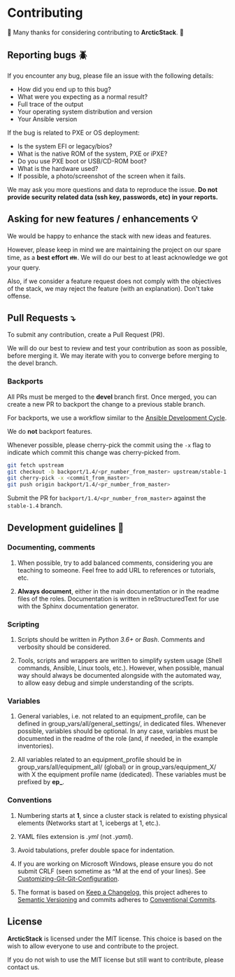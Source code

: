 # Contributing

:construction_worker: Many thanks for considering contributing to
**ArcticStack**. :construction_worker:

## Reporting bugs :beetle:

If you encounter any bug, please file an issue with the following details:

 - How did you end up to this bug?
 - What were you expecting as a normal result?
 - Full trace of the output
 - Your operating system distribution and version
 - Your Ansible version

If the bug is related to PXE or OS deployment:

 - Is the system EFI or legacy/bios?
 - What is the native ROM of the system, PXE or iPXE?
 - Do you use PXE boot or USB/CD-ROM boot?
 - What is the hardware used?
 - If possible, a photo/screenshot of the screen when it fails.

We may ask you more questions and data to reproduce the issue. **Do not provide
security related data (ssh key, passwords, etc) in your reports.**

## Asking for new features / enhancements :bulb:

We would be happy to enhance the stack with new ideas and features.

However, please keep in mind we are maintaining the project on our spare time,
as a **best effort** :family:. We will do our best to at least acknowledge we
got your query.

Also, if we consider a feature request does not comply with the objectives of
the stack, we may reject the feature (with an explanation). Don't take offense.

## Pull Requests :arrow_heading_down:

To submit any contribution, create a Pull Request (PR).

We will do our best to review and test your contribution as soon as possible,
before merging it. We may iterate with you to converge before merging to the
devel branch.

### Backports

All PRs must be merged to the **devel** branch first. Once merged, you can create
a new PR to backport the change to a previous stable branch.

For backports, we use a workflow similar to the [Ansible Development
Cycle](https://docs.ansible.com/ansible/latest/community/development_process.html#backporting-merged-prs-in-ansible-base).

We do **not** backport features.

Whenever possible, please cherry-pick the commit using the `-x` flag to
indicate which commit this change was cherry-picked from.

```bash
git fetch upstream
git checkout -b backport/1.4/<pr_number_from_master> upstream/stable-1.4
git cherry-pick -x <commit_from_master>
git push origin backport/1.4/<pr_number_from_master>
```

Submit the PR for `backport/1.4/<pr_number_from_master>` against the
`stable-1.4` branch.

## Development guidelines :octopus:

### Documenting, comments

1. When possible, try to add balanced comments, considering you are teaching to
someone. Feel free to add URL to references or tutorials, etc.

2. **Always document**, either in the main documentation or in the readme files
of the roles. Documentation is written in reStructuredText for use with the
Sphinx documentation generator.

### Scripting

1. Scripts should be written in *Python 3.6+* or *Bash*. Comments and verbosity
should be considered.

2. Tools, scripts and wrappers are written to simplify system usage (Shell
commands, Ansible, Linux tools, etc.). However, when possible, manual way
should always be documented alongside with the automated way, to allow easy
debug and simple understanding of the scripts.

### Variables

1. General variables, i.e. not related to an equipment_profile, can be defined
in group_vars/all/general_settings/, in dedicated files. Whenever possible,
variables should be optional. In any case, variables must be documented in the
readme of the role (and, if needed, in the example inventories).

2. All variables related to an equipment_profile should be in
group_vars/all/equipment_all/ (global) or in group_vars/equipment_X/ with X the
equipment profile name (dedicated). These variables must be prefixed by
**ep_**.

### Conventions

1. Numbering  starts at **1**, since a cluster stack is related to existing
physical elements (Networks start at 1, icebergs at 1, etc.).

2. YAML files extension is *.yml* (not *.yaml*).

3. Avoid tabulations, prefer double space for indentation.

4. If you are working on Microsoft Windows, please ensure you do not submit
CRLF (seen sometime as ^M at the end of your lines). See
[Customizing-Git-Git-Configuration](https://www.git-scm.com/book/en/v2/Customizing-Git-Git-Configuration#_code_core_autocrlf_code).

5. The format is based on [Keep a Changelog](https://keepachangelog.com/en/1.0.0/),
this project adheres to [Semantic Versioning](https://semver.org/spec/v2.0.0.html)
and commits adheres to [Conventional Commits](https://www.conventionalcommits.org/en/v1.0.0/).

## License

**ArcticStack** is licensed under the MIT license. This choice is based on the
wish to allow everyone to use and contribute to the project.

If you do not wish to use the MIT license but still want to contribute, please
contact us.
